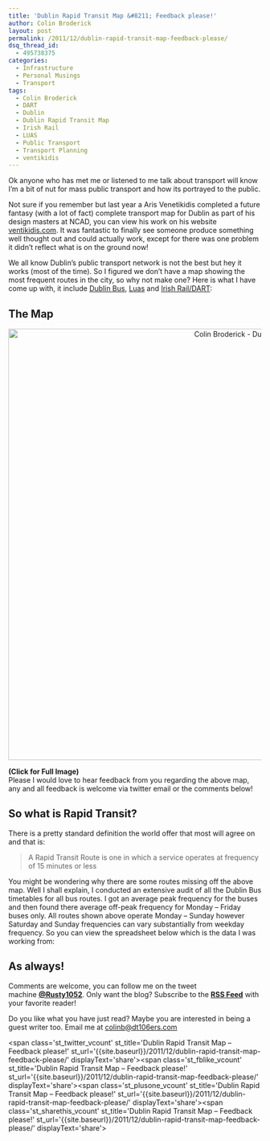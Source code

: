 ```yaml
---
title: 'Dublin Rapid Transit Map &#8211; Feedback please!'
author: Colin Broderick
layout: post
permalink: /2011/12/dublin-rapid-transit-map-feedback-please/
dsq_thread_id:
  - 495738375
categories:
  - Infrastructure
  - Personal Musings
  - Transport
tags:
  - Colin Broderick
  - DART
  - Dublin
  - Dublin Rapid Transit Map
  - Irish Rail
  - LUAS
  - Public Transport
  - Transport Planning
  - ventikidis
---
```

Ok anyone who has met me or listened to me talk about transport will know I&#8217;m a bit of nut for mass public transport and how its portrayed to the public.

Not sure if you remember but last year a Aris Venetikidis completed a future fantasy (with a lot of fact) complete transport map for Dublin as part of his design masters at NCAD, you can view his work on his website <a title="Aris Website" href="http://www.venetikidis.com/ArisV/DUBLIN_TRANSPORT_MAP.html" target="_blank">ventikidis.com</a>. It was fantastic to finally see someone produce something well thought out and could actually work, except for there was one problem it didn&#8217;t reflect what is on the ground now!

We all know Dublin&#8217;s public transport network is not the best but hey it works (most of the time). So I figured we don&#8217;t have a map showing the most frequent routes in the city, so why not make one? Here is what I have come up with, it include [Dublin Bus][1], <a href="http://www.luas.ie" target="_blank">Luas</a> and [Irish Rail/DART][2]:

## The Map

<p style="text-align: center;">
  <a href="http://ow.ly/b1TTX"><img class="aligncenter size-large wp-image-1774" title="Colin Broderick - Dublin Rapid Transport Map" src="{{site.baseurl}}/wp-content/uploads/2011/12/RapidTransportMap061112_more_fin-1024x859.jpg" alt="Colin Broderick - Dublin Rapid Transport Map" width="1024" height="859" /></a>
</p>

**(Click for Full Image)**  
Please I would love to hear feedback from you regarding the above map, any and all feedback is welcome via twitter email or the comments below!

## So what is Rapid Transit?

There is a pretty standard definition the world offer that most will agree on and that is:

> A Rapid Transit Route is one in which a service operates at frequency of 15 minutes or less

You might be wondering why there are some routes missing off the above map. Well I shall explain, I conducted an extensive audit of all the Dublin Bus timetables for all bus routes. I got an average peak frequency for the buses and then found there average off-peak frequency for Monday &#8211; Friday buses only. All routes shown above operate Monday &#8211; Sunday however Saturday and Sunday frequencies can vary substantially from weekday frequency. So you can view the spreadsheet below which is the data I was working from:



## As always!

Comments are welcome, you can follow me on the tweet machine **<a title="Follow me on Twitter" href="http://twitter.com/#!/rusty1052" target="_blank">@Rusty1052</a>**. Only want the blog? Subscribe to the **<a title="RSS Feed" href="http://feeds.feedburner.com/AnIrishPlanningStudentsBlog" target="_blank">RSS Feed</a>** with your favorite reader!

Do you like what you have just read? Maybe you are interested in being a guest writer too. Email me at colinb@dt106ers.com

<span class='st\_twitter\_vcount' st\_title='Dublin Rapid Transit Map &#8211; Feedback please!' st\_url='{{site.baseurl}}/2011/12/dublin-rapid-transit-map-feedback-please/' displayText='share'></span><span class='st\_fblike\_vcount' st\_title='Dublin Rapid Transit Map &#8211; Feedback please!' st\_url='{{site.baseurl}}/2011/12/dublin-rapid-transit-map-feedback-please/' displayText='share'></span><span class='st\_plusone\_vcount' st\_title='Dublin Rapid Transit Map &#8211; Feedback please!' st\_url='{{site.baseurl}}/2011/12/dublin-rapid-transit-map-feedback-please/' displayText='share'></span><span class='st\_sharethis\_vcount' st\_title='Dublin Rapid Transit Map &#8211; Feedback please!' st\_url='{{site.baseurl}}/2011/12/dublin-rapid-transit-map-feedback-please/' displayText='share'></span>

 [1]: http://www.dublinbus.ie
 [2]: http://www.irishrail.ie